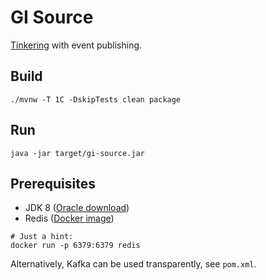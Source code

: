 # GI Source

[Tinkering](http://docs.spring.io/spring-cloud-stream/docs/current/reference/htmlsingle/#_getting_started) 
with event publishing.

## Build

    ./mvnw -T 1C -DskipTests clean package

## Run

    java -jar target/gi-source.jar

## Prerequisites

 * JDK 8 ([Oracle download](http://www.oracle.com/technetwork/java/javase/downloads/jdk8-downloads-2133151.html))
 * Redis ([Docker image](https://store.docker.com/images/redis))

```
# Just a hint:
docker run -p 6379:6379 redis
```

Alternatively, Kafka can be used transparently, see `pom.xml`.
